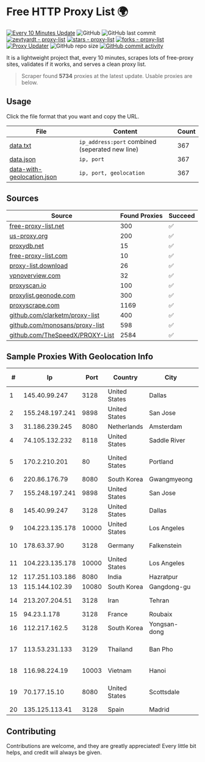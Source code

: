 
# Free HTTP Proxy List 🌍

[![Every 10 Minutes Update](https://github.com/mertguvencli/http-proxy-list/actions/workflows/main.yml/badge.svg?branch=main)](https://github.com/mertguvencli/http-proxy-list/actions/workflows/main.yml)
![GitHub](https://img.shields.io/github/license/mertguvencli/http-proxy-list)
![GitHub last commit](https://img.shields.io/github/last-commit/mertguvencli/http-proxy-list)
[![zevtyardt - proxy-list](https://img.shields.io/static/v1?label=zevtyardt&message=proxy-list&color=blue&logo=github)](https://github.com/zevtyardt/proxy-list "Go to GitHub repo")
[![stars - proxy-list](https://img.shields.io/github/stars/zevtyardt/proxy-list?style=social)](https://github.com/zevtyardt/proxy-list)
[![forks - proxy-list](https://img.shields.io/github/forks/zevtyardt/proxy-list?style=social)](https://github.com/zevtyardt/proxy-list)
[![Proxy Updater](https://github.com/zevtyardt/proxy-list/workflows/Proxy%20Updater/badge.svg)](https://github.com/zevtyardt/proxy-list/actions?query=workflow:"Proxy+Updater")
![GitHub repo size](https://img.shields.io/github/repo-size/zevtyardt/proxy-list)
[![GitHub commit activity](https://img.shields.io/github/commit-activity/m/zevtyardt/proxy-list?logo=commits)](https://github.com/zevtyardt/proxy-list/commits/main)

It is a lightweight project that, every 10 minutes, scrapes lots of free-proxy sites, validates if it works, and serves a clean proxy list.

> Scraper found **5734** proxies at the latest update. Usable proxies are below.

## Usage

Click the file format that you want and copy the URL.

|File|Content|Count|
|----|-------|-----|
|[data.txt](https://raw.githubusercontent.com/mertguvencli/http-proxy-list/main/proxy-list/data.txt)|`ip_address:port` combined (seperated new line)|367|
|[data.json](https://raw.githubusercontent.com/mertguvencli/http-proxy-list/main/proxy-list/data.json)|`ip, port`|367|
|[data-with-geolocation.json](https://raw.githubusercontent.com/mertguvencli/http-proxy-list/main/proxy-list/data-with-geolocation.json)|`ip, port, geolocation`|367|

## Sources

|Source|Found Proxies|Succeed|
|------|-------------|-------|
|[free-proxy-list.net](https://free-proxy-list.net)|300|✅|
|[us-proxy.org](https://www.us-proxy.org)|200|✅|
|[proxydb.net](http://proxydb.net)|15|✅|
|[free-proxy-list.com](https://free-proxy-list.com/?page=&port=&type%5B%5D=http&type%5B%5D=https&up_time=0&search=Search)|10|✅|
|[proxy-list.download](https://www.proxy-list.download/HTTP)|26|✅|
|[vpnoverview.com](https://vpnoverview.com/privacy/anonymous-browsing/free-proxy-servers)|32|✅|
|[proxyscan.io](https://www.proxyscan.io)|100|✅|
|[proxylist.geonode.com](https://proxylist.geonode.com/api/proxy-list?limit=300&page=1&sort_by=lastChecked&sort_type=desc&protocols=http,https)|300|✅|
|[proxyscrape.com](https://api.proxyscrape.com/v2/?request=displayproxies&protocol=http&timeout=10000&country=all&ssl=all&anonymity=all)|1169|✅|
|[github.com/clarketm/proxy-list](https://raw.githubusercontent.com/clarketm/proxy-list/master/proxy-list-raw.txt)|400|✅|
|[github.com/monosans/proxy-list](https://raw.githubusercontent.com/monosans/proxy-list/main/proxies/http.txt)|598|✅|
|[github.com/TheSpeedX/PROXY-List](https://raw.githubusercontent.com/TheSpeedX/PROXY-List/master/http.txt)|2584|✅|


## Sample Proxies With Geolocation Info

|#|Ip|Port|Country|City|Internet Service Provider|
|-|--|----|-------|----|-------------------------|
|1|145.40.99.247|3128|United States|Dallas|Packet Host, Inc.|
|2|155.248.197.241|9898|United States|San Jose|Oracle Corporation|
|3|31.186.239.245|8080|Netherlands|Amsterdam|NetSkope Inc|
|4|74.105.132.232|8118|United States|Saddle River|Verizon Business|
|5|170.2.210.201|80|United States|Portland|Daimler Trucks of North America LLC|
|6|220.86.176.79|8080|South Korea|Gwangmyeong|Korea Telecom|
|7|155.248.197.241|9898|United States|San Jose|Oracle Corporation|
|8|145.40.99.247|3128|United States|Dallas|Packet Host, Inc.|
|9|104.223.135.178|10000|United States|Los Angeles|LayerHost|
|10|178.63.37.90|3128|Germany|Falkenstein|Hetzner Online GmbH|
|11|104.223.135.178|10000|United States|Los Angeles|LayerHost|
|12|117.251.103.186|8080|India|Hazratpur|BSNL Internet|
|13|115.144.102.39|10080|South Korea|Gangdong-gu|Korea Telecom|
|14|213.207.204.51|3128|Iran|Tehran|Farabord Dadeh Haye Iranian Co.|
|15|94.23.1.178|3128|France|Roubaix|OVH ISP|
|16|112.217.162.5|3128|South Korea|Yongsan-dong|LG DACOM Corporation|
|17|113.53.231.133|3129|Thailand|Ban Pho|TOT Public Company Limited|
|18|116.98.224.19|10003|Vietnam|Hanoi|Viettel Corporation|
|19|70.177.15.10|8080|United States|Scottsdale|Cox Communications Inc.|
|20|135.125.113.41|3128|Spain|Madrid|OVH SAS|



## Contributing

Contributions are welcome, and they are greatly appreciated! Every
little bit helps, and credit will always be given.

